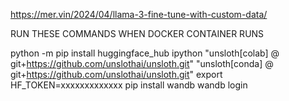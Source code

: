 https://mer.vin/2024/04/llama-3-fine-tune-with-custom-data/

RUN THESE COMMANDS WHEN DOCKER CONTAINER RUNS

python -m pip install huggingface_hub ipython "unsloth[colab] @ git+https://github.com/unslothai/unsloth.git" "unsloth[conda] @ git+https://github.com/unslothai/unsloth.git"
export HF_TOKEN=xxxxxxxxxxxxx
pip install wandb
wandb login

